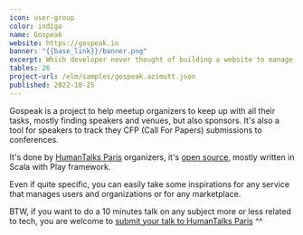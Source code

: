```yaml
---
icon: user-group
color: indigo
name: Gospeak
website: https://gospeak.io
banner: "{{base_link}}/banner.png"
excerpt: Which developer never thought of building a website to manage conferences and talks? Here is the perfect example with groups, events, talks and more. This can be a quite generic example to build several kind of services for people and companies.
tables: 26
project-url: /elm/samples/gospeak.azimutt.json
published: 2022-10-25
---
```


Gospeak is a project to help meetup organizers to keep up with all their tasks, mostly finding speakers and venues, but also sponsors. It's also a tool for speakers to track they CFP (Call For Papers) submissions to conferences.

It's done by [HumanTalks Paris](https://www.meetup.com/fr-FR/humantalks-paris) organizers, it's [open source](https://github.com/gospeak-io/gospeak), mostly written in Scala with Play framework.

Even if quite specific, you can easily take some inspirations for any service that manages users and organizations or for any marketplace.

BTW, if you want to do a 10 minutes talk on any subject more or less related to tech, you are welcome to [submit your talk to HumanTalks Paris](https://gospeak.io/cfps/humantalks-paris) ^^
